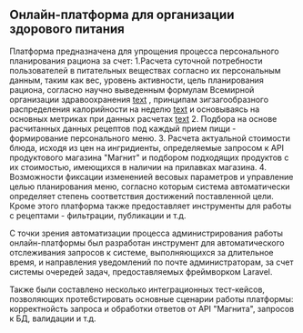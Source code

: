 ## Онлайн-платформа для организации здорового питания

Платформа предназначена для упрощения процесса персонального планирования рациона за счет:
1.Расчета суточной потребности пользователей в питательных веществах согласно их персональным данным, таким как вес, уровень активности, цель планирования рациона, согласно научно выведенным формулам Всемирной организации здравоохранения  [text](https://cmp.mznn.ru/news/raschet-kaloriynosti-sutochnogo-ratsiona-rekomendatsii-voz/)
, принципам зигзагообразного распределения калорийности на неделю [text](https://www.mentoday.ru/fitness/weight-and-mass/metod-zigzaga-prostoi-i-effektivnyi-sposob-pohudet-bez-jestkih-diet-kak-eto-rabotaet/)
и основываясь на основных метриках при данных расчетах [text](https://ru.docs.wps.com/p/89315930430096?from=Latest)
2. Подбора на основе расчитанных данных рецептов под каждый прием пищи - формирование персонального меню.
3. Расчета актуальной стоимости блюда, исходя из цен на ингридиенты, определяемые запросом к API продуктового магазина "Магнит" и подбором подходящих продуктов с их стоимостью, имеющихся в наличии на прилавках магазина.
4. Возможности фиксации измененией весовых параметров и управление целью планирования меню, согласно которым система автоматически определяет степень соответствия достижений поставленной цели.
Кроме этого платформа также предоставляет инструменты для работы с рецептами - фильтрации, публикации и т.д.

С точки зрения автоматизации процесса администрирования работы онлайн-платформы был разработан инструмент для автоматического отслеживания запросов к системе, выполняющихся за длительное время, и направления уведомлений по почте администраторам, за счет системы очередей задач, предоставляемых фреймворком Laravel.

Также были составлено несколько интеграционных тест-кейсов, позволяющих проте6стировать основные сценарии работы платформы: корректнойсть запроса и обработки ответов от API "Магнита", запросов к БД, валидации и т.д.
